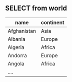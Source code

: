 ## SELECT from world

| name        | continent |
|-------------|-----------|
| Afghanistan | Asia      |
| Albania     | Europe    |
| Algeria     | Africa    |
| Andorra     | Europe    |
| Angola      | Africa    |
|.... |

